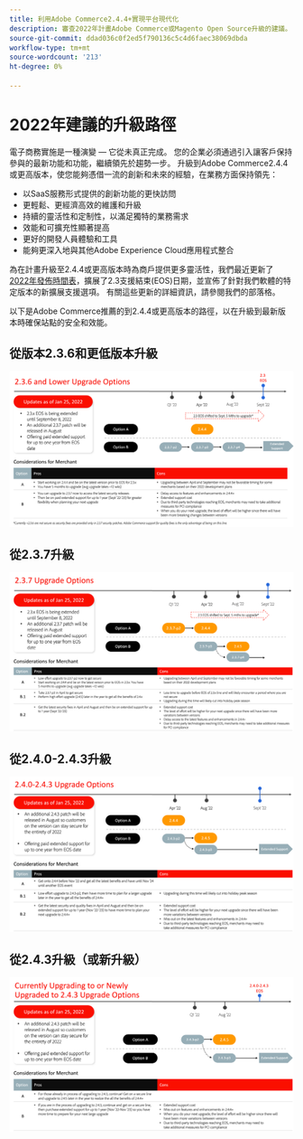 ```yaml
---
title: 利用Adobe Commerce2.4.4+實現平台現代化
description: 審查2022年計畫Adobe Commerce或Magento Open Source升級的建議。
source-git-commit: ddad036c0f2ed5f790136c5c4d6faec38069dbda
workflow-type: tm+mt
source-wordcount: '213'
ht-degree: 0%

---
```



# 2022年建議的升級路徑

電子商務實施是一種演變 — 它從未真正完成。 您的企業必須通過引入讓客戶保持參與的最新功能和功能，繼續領先於趨勢一步。 升級到Adobe Commerce2.4.4或更高版本，使您能夠憑借一流的創新和未來的經驗，在業務方面保持領先：

- 以SaaS服務形式提供的創新功能的更快訪問
- 更輕鬆、更經濟高效的維護和升級
- 持續的靈活性和定制性，以滿足獨特的業務需求
- 效能和可擴充性顯著提高
- 更好的開發人員體驗和工具
- 能夠更深入地與其他Adobe Experience Cloud應用程式整合

為在計畫升級至2.4.4或更高版本時為商戶提供更多靈活性，我們最近更新了 [2022年發佈時間表](https://devdocs.magento.com/release/)，擴展了2.3支援結束(EOS)日期，並宣佈了針對我們軟體的特定版本的新擴展支援選項。 有關這些更新的詳細資訊，請參閱我們的部落格。

以下是Adobe Commerce推薦的到2.4.4或更高版本的路徑，以在升級到最新版本時確保站點的安全和效能。

## 從版本2.3.6和更低版本升級

![](../../assets/upgrade-guide/2.3.6.png)

## 從2.3.7升級

![](../../assets/upgrade-guide/2.3.7.png)

## 從2.4.0-2.4.3升級

![](../../assets/upgrade-guide/2.4.0-2.4.3.png)

## 從2.4.3升級（或新升級）

![](../../assets/upgrade-guide/2.4.3.png)


